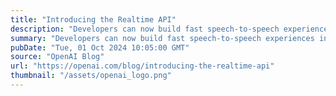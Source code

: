 ```yaml
---
title: "Introducing the Realtime API"
description: "Developers can now build fast speech-to-speech experiences into their applications"
summary: "Developers can now build fast speech-to-speech experiences into their applications"
pubDate: "Tue, 01 Oct 2024 10:05:00 GMT"
source: "OpenAI Blog"
url: "https://openai.com/blog/introducing-the-realtime-api"
thumbnail: "/assets/openai_logo.png"
---
```


